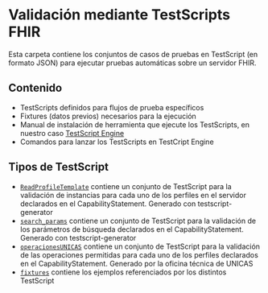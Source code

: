 # Validación mediante TestScripts FHIR

Esta carpeta contiene los conjuntos de casos de pruebas en TestScript (en formato JSON) para ejecutar pruebas automáticas sobre un servidor FHIR.

## Contenido

- TestScripts definidos para flujos de prueba específicos
- Fixtures (datos previos) necesarios para la ejecución
- Manual de instalación de herramienta que ejecute los TestScripts, en nuestro caso [TestScript Engine](https://github.com/fhir-crucible/testscript-engine)
- Comandos para lanzar los TestScripts en TestCript Engine

## Tipos de TestScript

- [`ReadProfileTemplate`](./ReadProfileTemplate) contiene un conjunto de TestScript para la validación de instancias para cada uno de los perfiles en el servidor declarados en el CapabilityStatement. Generado con testscript-generator
- [`search_params`](./search_params) contiene un conjunto de TestScript para la validación de los parámetros de búsqueda declarados en el CapabilityStatement. Generado con testscript-generator
- [`operacionesUNICAS`](./operacionesUNICAS) contiene un conjunto de TestScript para la validación de las operaciones permitidas para cada uno de los perfiles declarados en el CapabilityStatement. Generado por la oficina técnica de UNICAS
- [`fixtures`](./fixtures) contiene los ejemplos referenciados por los distintos TestScript
